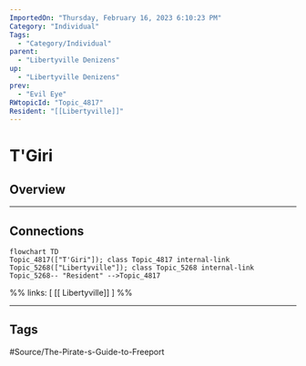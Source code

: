 ```yaml
---
ImportedOn: "Thursday, February 16, 2023 6:10:23 PM"
Category: "Individual"
Tags:
  - "Category/Individual"
parent:
  - "Libertyville Denizens"
up:
  - "Libertyville Denizens"
prev:
  - "Evil Eye"
RWtopicId: "Topic_4817"
Resident: "[[Libertyville]]"
---
```

# T'Giri
## Overview
---
## Connections
```mermaid
flowchart TD
Topic_4817(["T'Giri"]); class Topic_4817 internal-link
Topic_5268(["Libertyville"]); class Topic_5268 internal-link
Topic_5268-- "Resident" -->Topic_4817
```
%%
links: [ [[ Libertyville]] ]
%%


---
## Tags
#Source/The-Pirate-s-Guide-to-Freeport

